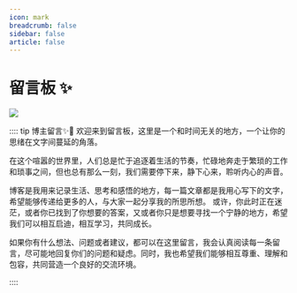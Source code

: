 ```yaml
---
icon: mark
breadcrumb: false
sidebar: false
article: false
---
```


# 留言板 ✨ 
![](https://tenapi.cn/v2/acg)

:::: tip 博主留言✨📒
欢迎来到留言板，这里是一个和时间无关的地方，一个让你的思绪在文字间蔓延的角落。

在这个喧嚣的世界里，人们总是忙于追逐着生活的节奏，忙碌地奔走于繁琐的工作和琐事之间，但也总有那么一刻，我们需要停下来，静下心来，聆听内心的声音。

博客是我用来记录生活、思考和感悟的地方，每一篇文章都是我用心写下的文字，希望能够传递给更多的人，与大家一起分享我的所思所想。
或许，你此时正在迷茫，或者你已找到了你想要的答案，又或者你只是想要寻找一个宁静的地方，希望我们可以相互启迪，相互学习，共同成长。

如果你有什么想法、问题或者建议，都可以在这里留言，我会认真阅读每一条留言，尽可能地回复你们的问题和疑虑。同时，我也希望我们能够相互尊重、理解和包容，共同营造一个良好的交流环境。

::::

